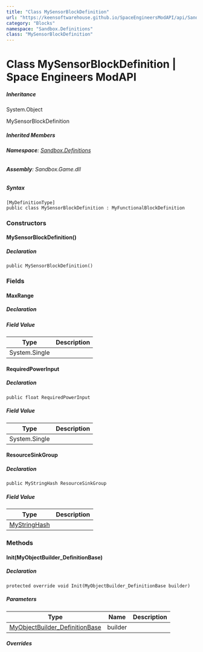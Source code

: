 ```yaml
---
title: "Class MySensorBlockDefinition"
url: "https://keensoftwarehouse.github.io/SpaceEngineersModAPI/api/Sandbox.Definitions.MySensorBlockDefinition.html"
category: "Blocks"
namespace: "Sandbox.Definitions"
class: "MySensorBlockDefinition"
---
```


# Class MySensorBlockDefinition | Space Engineers ModAPI

##### Inheritance

System.Object

MySensorBlockDefinition

##### Inherited Members

###### **Namespace**: [Sandbox.Definitions](https://keensoftwarehouse.github.io/SpaceEngineersModAPI/api/Sandbox.Definitions.html)

###### **Assembly**: Sandbox.Game.dll

##### Syntax

```
[MyDefinitionType]
public class MySensorBlockDefinition : MyFunctionalBlockDefinition
```

### Constructors

#### MySensorBlockDefinition()

##### Declaration

```
public MySensorBlockDefinition()
```

### Fields

#### MaxRange

##### Declaration

##### Field Value

| Type | Description |
| --- | --- |
| System.Single |     |

#### RequiredPowerInput

##### Declaration

```
public float RequiredPowerInput
```

##### Field Value

| Type | Description |
| --- | --- |
| System.Single |     |

#### ResourceSinkGroup

##### Declaration

```
public MyStringHash ResourceSinkGroup
```

##### Field Value

| Type | Description |
| --- | --- |
| [MyStringHash](https://keensoftwarehouse.github.io/SpaceEngineersModAPI/api/VRage.Utils.MyStringHash.html) |     |

### Methods

#### Init(MyObjectBuilder\_DefinitionBase)

##### Declaration

```
protected override void Init(MyObjectBuilder_DefinitionBase builder)
```

##### Parameters

| Type | Name | Description |
| --- | --- | --- |
| [MyObjectBuilder\_DefinitionBase](https://keensoftwarehouse.github.io/SpaceEngineersModAPI/api/VRage.Game.MyObjectBuilder_DefinitionBase.html) | builder |     |

##### Overrides